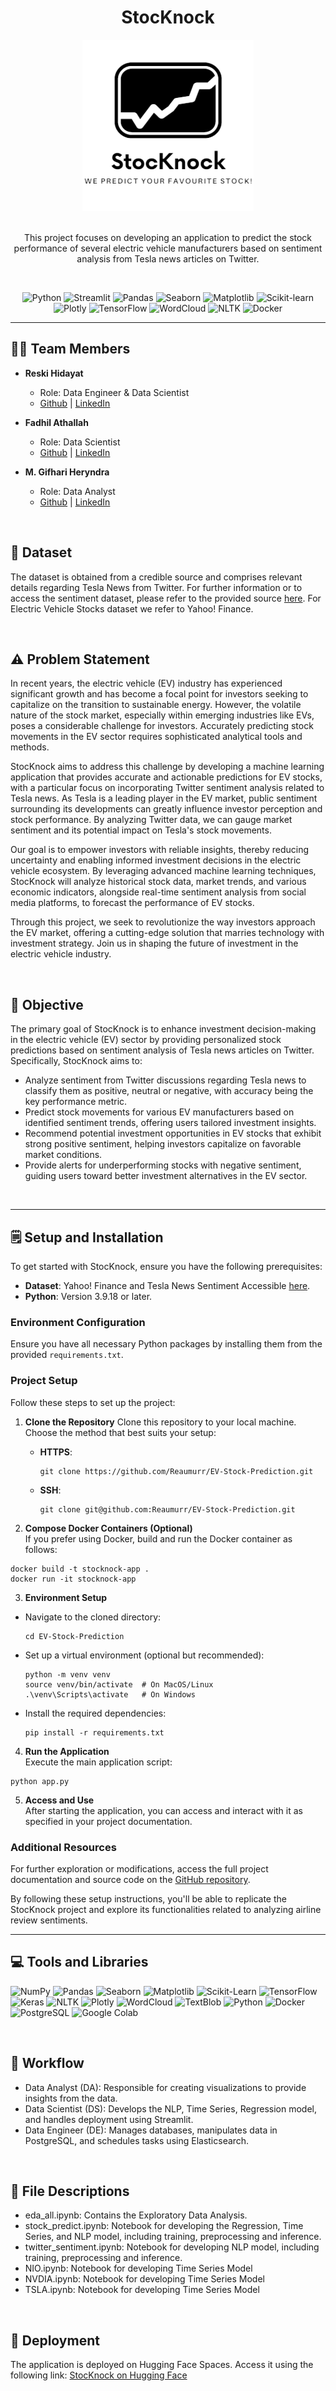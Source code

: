 <a name="readme-top"></a>

<div align='center'>
    <h1><b>StocKnock</b></h1>
    <img src='pic/companyLogo.png'/>
    <br><br>
    <p>
    This project focuses on developing an application to predict the stock performance of several electric vehicle manufacturers based on sentiment analysis from Tesla news articles on Twitter.
    </p>
    <br>

![Python](https://badgen.net/badge/Python/3.9.18/blue?)
![Streamlit](https://badgen.net/badge/Streamlit/1.10.0/orange?)
![Pandas](https://badgen.net/badge/Pandas/1.4.3/blue?)
![Seaborn](https://badgen.net/badge/Seaborn/0.11.2/green?)
![Matplotlib](https://badgen.net/badge/Matplotlib/3.5.2/blue?)
![Scikit-learn](https://badgen.net/badge/scikit-learn/1.4.2/yellow?)
![Plotly](https://badgen.net/badge/Plotly/5.22.0/cyan?)
![TensorFlow](https://badgen.net/badge/TensorFlow/2.15.0/orange?)
![WordCloud](https://badgen.net/badge/WordCloud/1.8.1/purple?)
![NLTK](https://badgen.net/badge/NLTK/3.7/red?)
![Docker](https://badgen.net/badge/Docker/20.10/cyan?)

</div>

---

## 🧑‍💻 **Team Members**

- **Reski Hidayat**
  - Role: Data Engineer & Data Scientist 
  - [Github](https://github.com/Reaumurr) | [LinkedIn](https://www.linkedin.com/in/reskihidayat/)

- **Fadhil Athallah**
  - Role: Data Scientist  
  - [Github](https://github.com/FadhilAthallah) | [LinkedIn](https://www.linkedin.com/in/fadhil-athallah-297876237/)
  
- **M. Gifhari Heryndra**
  - Role: Data Analyst  
  - [Github](https://github.com/heryndra) | [LinkedIn](https://www.linkedin.com/in/m-gifhari-heryndra-45886a87/)

<br />

## 💾 **Dataset**

The dataset is obtained from a credible source and comprises relevant details regarding Tesla News from Twitter. For further information or to access the sentiment dataset, please refer to the provided source [here](https://www.kaggle.com/datasets/drlove2002/tesla-news-from-tweeter). For Electric Vehicle Stocks dataset we refer to Yahoo! Finance.

<br />

## ⚠️ **Problem Statement**

In recent years, the electric vehicle (EV) industry has experienced significant growth and has become a focal point for investors seeking to capitalize on the transition to sustainable energy. However, the volatile nature of the stock market, especially within emerging industries like EVs, poses a considerable challenge for investors. Accurately predicting stock movements in the EV sector requires sophisticated analytical tools and methods.

StocKnock aims to address this challenge by developing a machine learning application that provides accurate and actionable predictions for EV stocks, with a particular focus on incorporating Twitter sentiment analysis related to Tesla news. As Tesla is a leading player in the EV market, public sentiment surrounding its developments can greatly influence investor perception and stock performance. By analyzing Twitter data, we can gauge market sentiment and its potential impact on Tesla's stock movements.

Our goal is to empower investors with reliable insights, thereby reducing uncertainty and enabling informed investment decisions in the electric vehicle ecosystem. By leveraging advanced machine learning techniques, StocKnock will analyze historical stock data, market trends, and various economic indicators, alongside real-time sentiment analysis from social media platforms, to forecast the performance of EV stocks.

Through this project, we seek to revolutionize the way investors approach the EV market, offering a cutting-edge solution that marries technology with investment strategy. Join us in shaping the future of investment in the electric vehicle industry.

<br />

## 📌 **Objective**

The primary goal of StocKnock is to enhance investment decision-making in the electric vehicle (EV) sector by providing personalized stock predictions based on sentiment analysis of Tesla news articles on Twitter. Specifically, StocKnock aims to:

* Analyze sentiment from Twitter discussions regarding Tesla news to classify them as positive, neutral or negative, with accuracy being the key performance metric.
* Predict stock movements for various EV manufacturers based on identified sentiment trends, offering users tailored investment insights.
* Recommend potential investment opportunities in EV stocks that exhibit strong positive sentiment, helping investors capitalize on favorable market conditions.
* Provide alerts for underperforming stocks with negative sentiment, guiding users toward better investment alternatives in the EV sector.

<br />

---

## 🗒️ **Setup and Installation**

To get started with StocKnock, ensure you have the following prerequisites:

- **Dataset**: Yahoo! Finance and Tesla News Sentiment Accessible [here](https://www.kaggle.com/datasets/drlove2002/tesla-news-from-tweeter).
- **Python**: Version 3.9.18 or later.

### **Environment Configuration**  
Ensure you have all necessary Python packages by installing them from the provided `requirements.txt`.

### **Project Setup**  
Follow these steps to set up the project:

1. **Clone the Repository**
   Clone this repository to your local machine. Choose the method that best suits your setup:
   - **HTTPS**:
     ```
     git clone https://github.com/Reaumurr/EV-Stock-Prediction.git
     ```
   - **SSH**:
     ```
     git clone git@github.com:Reaumurr/EV-Stock-Prediction.git
     ```

2. **Compose Docker Containers (Optional)**  
   If you prefer using Docker, build and run the Docker container as follows:
```
docker build -t stocknock-app .
docker run -it stocknock-app
```


3. **Environment Setup**  
- Navigate to the cloned directory:
  ```
  cd EV-Stock-Prediction
  ```
- Set up a virtual environment (optional but recommended):
  ```
  python -m venv venv
  source venv/bin/activate  # On MacOS/Linux
  .\venv\Scripts\activate   # On Windows
  ```
- Install the required dependencies:
  ```
  pip install -r requirements.txt
  ```

4. **Run the Application**  
Execute the main application script:
```
python app.py
```

5. **Access and Use**  
After starting the application, you can access and interact with it as specified in your project documentation.

### **Additional Resources**  
For further exploration or modifications, access the full project documentation and source code on the [GitHub repository](https://github.com/Reaumurr/EV-Stock-Prediction).

By following these setup instructions, you'll be able to replicate the StocKnock project and explore its functionalities related to analyzing airline review sentiments.

---

## 💻 **Tools and Libraries**

![NumPy](https://img.shields.io/badge/NumPy-%23013243.svg?style=for-the-badge&logo=numpy&logoColor=white)
![Pandas](https://img.shields.io/badge/pandas-%23150458.svg?style=for-the-badge&logo=pandas&logoColor=white)
![Seaborn](https://img.shields.io/badge/Seaborn-%238DD6F9.svg?style=for-the-badge&logo=seaborn&logoColor=white)
![Matplotlib](https://img.shields.io/badge/Matplotlib-%23D00000.svg?style=for-the-badge&logo=matplotlib&logoColor=white)
![Scikit-Learn](https://img.shields.io/badge/scikit--learn-%23F7931E.svg?style=for-the-badge&logo=scikit-learn&logoColor=white)
![TensorFlow](https://img.shields.io/badge/TensorFlow-%23FF6F00.svg?style=for-the-badge&logo=TensorFlow&logoColor=white)
![Keras](https://img.shields.io/badge/Keras-%23D00000.svg?style=for-the-badge&logo=Keras&logoColor=white)
![NLTK](https://img.shields.io/badge/NLTK-%232376C6.svg?style=for-the-badge&logo=nltk&logoColor=white)
![Plotly](https://img.shields.io/badge/Plotly-%233F4F75.svg?style=for-the-badge&logo=plotly&logoColor=white)
![WordCloud](https://img.shields.io/badge/WordCloud-%23FF8800.svg?style=for-the-badge&logo=wordcloud&logoColor=white)
![TextBlob](https://img.shields.io/badge/TextBlob-%23157AF6.svg?style=for-the-badge&logo=textblob&logoColor=white)
![Python](https://img.shields.io/badge/python-3670A0?style=for-the-badge&logo=python&logoColor=ffdd54)
![Docker](https://img.shields.io/badge/docker-%230db7ed.svg?style=for-the-badge&logo=docker&logoColor=white)
![PostgreSQL](https://img.shields.io/badge/PostgreSQL-%23316192.svg?style=for-the-badge&logo=postgresql&logoColor=white)
![Google Colab](https://img.shields.io/badge/Google%20Colab-F9AB00?style=for-the-badge&logo=google-colab&logoColor=white)

<br />

## 🔄 **Workflow**
- Data Analyst (DA): Responsible for creating visualizations to provide insights from the data.
- Data Scientist (DS): Develops the NLP, Time Series, Regression model, and handles deployment using Streamlit.
- Data Engineer (DE): Manages databases, manipulates data in PostgreSQL, and schedules tasks using Elasticsearch.

<br />

## 📂 **File Descriptions**
- eda_all.ipynb: Contains the Exploratory Data Analysis.
- stock_predict.ipynb: Notebook for developing the Regression, Time Series, and NLP model, including training, preprocessing and inference.
- twitter_sentiment.ipynb: Notebook for developing NLP model, including training, preprocessing and inference.
- NIO.ipynb: Notebook for developing Time Series Model
- NVDIA.ipynb: Notebook for developing Time Series Model
- TSLA.ipynb: Notebook for developing Time Series Model

<br />

## 🚀 **Deployment**
The application is deployed on Hugging Face Spaces. Access it using the following link:
[StocKnock on Hugging Face](https://huggingface.co/spaces/Reaumur/StocKnock)






